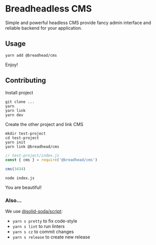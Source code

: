 # Breadheadless CMS

Simple and powerful headless CMS provide fancy admin interface and reliable backend for your application.

## Usage

`yarn add @breadhead/cms`

Enjoy!

## Contributing

Install project
```console
git clone ...
yarn
yarn link
yarn dev
```

Create the other project and link CMS
```console
mkdir test-project
cd test-project
yarn init
yarn link @breadhead/cms
```

```js
// test-project/index.js
const { cms } = require('@breadhead/cms')

cms(3434)
```

```console
node index.js
```

You are beautiful!

### Also...

We use [@solid-soda/script](https://github.com/solid-soda/scripts):
+ `yarn s pretty` to fix code-style
+ `yarn s lint` to run linters
+ `yarn s cz` to commit changes
+ `yarn s release` to create new release
